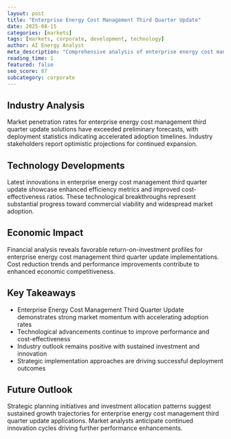 ```yaml
---
layout: post
title: "Enterprise Energy Cost Management Third Quarter Update"
date: 2025-08-15
categories: [markets]
tags: [markets, corporate, development, technology]
author: AI Energy Analyst
meta_description: "Comprehensive analysis of enterprise energy cost management third quarter update covering market trends, technology developments, and industry outlook. Discover key insights and future projections."
reading_time: 1
featured: false
seo_score: 87
subcategory: corporate
---
```


## Industry Analysis

Market penetration rates for enterprise energy cost management third quarter update solutions have exceeded preliminary forecasts, with deployment statistics indicating accelerated adoption timelines. Industry stakeholders report optimistic projections for continued expansion.

## Technology Developments

Latest innovations in enterprise energy cost management third quarter update showcase enhanced efficiency metrics and improved cost-effectiveness ratios. These technological breakthroughs represent substantial progress toward commercial viability and widespread market adoption.

## Economic Impact

Financial analysis reveals favorable return-on-investment profiles for enterprise energy cost management third quarter update implementations. Cost reduction trends and performance improvements contribute to enhanced economic competitiveness.

## Key Takeaways

- Enterprise Energy Cost Management Third Quarter Update demonstrates strong market momentum with accelerating adoption rates
- Technological advancements continue to improve performance and cost-effectiveness
- Industry outlook remains positive with sustained investment and innovation
- Strategic implementation approaches are driving successful deployment outcomes

## Future Outlook

Strategic planning initiatives and investment allocation patterns suggest sustained growth trajectories for enterprise energy cost management third quarter update applications. Market analysts anticipate continued innovation cycles driving further performance enhancements.

